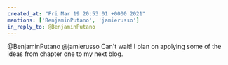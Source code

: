 ```yaml
---
created_at: "Fri Mar 19 20:53:01 +0000 2021"
mentions: ['BenjaminPutano', 'jamierusso']
in_reply_to: @BenjaminPutano
---
```


@BenjaminPutano @jamierusso Can't wait! I plan on applying some of the ideas from chapter one to my next blog.